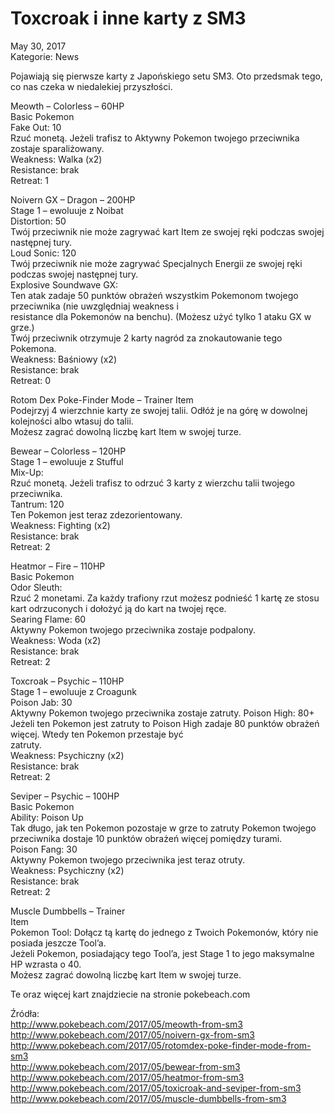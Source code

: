 # Toxcroak i inne karty z SM3

May 30, 2017  
Kategorie: News

Pojawiają się pierwsze karty z Japońskiego setu SM3. Oto przedsmak tego, co nas czeka w niedalekiej przyszłości.  

Meowth – Colorless – 60HP  
Basic Pokemon  
Fake Out: 10  
Rzuć monetą. Jeżeli trafisz to Aktywny Pokemon twojego przeciwnika zostaje sparaliżowany.  
Weakness: Walka (x2)  
Resistance: brak  
Retreat: 1  

Noivern GX – Dragon – 200HP  
Stage 1 – ewoluuje z Noibat  
Distortion: 50  
Twój przeciwnik nie może zagrywać kart Item ze swojej ręki podczas swojej następnej tury.  
Loud Sonic: 120  
Twój przeciwnik nie może zagrywać Specjalnych Energii ze swojej ręki podczas swojej następnej tury.  
Explosive Soundwave GX:  
Ten atak zadaje 50 punktów obrażeń wszystkim Pokemonom twojego przeciwnika (nie uwzględniaj weakness i  
resistance dla Pokemonów na benchu). (Możesz użyć tylko 1 ataku GX w grze.)  
Twój przeciwnik otrzymuje 2 karty nagród za znokautowanie tego Pokemona.  
Weakness: Baśniowy (x2)  
Resistance: brak  
Retreat: 0

Rotom Dex Poke-Finder Mode – Trainer
Item  
Podejrzyj 4 wierzchnie karty ze swojej talii. Odłóż je na górę w dowolnej kolejności albo wtasuj do talii.  
Możesz zagrać dowolną liczbę kart Item w swojej turze.  

Bewear – Colorless – 120HP  
Stage 1 – ewoluuje z Stufful  
Mix-Up:   
Rzuć monetą. Jeżeli trafisz to odrzuć 3 karty z wierzchu talii twojego przeciwnika.  
Tantrum: 120  
Ten Pokemon jest teraz zdezorientowany.  
Weakness: Fighting (x2)  
Resistance: brak  
Retreat: 2  

Heatmor – Fire – 110HP  
Basic Pokemon  
Odor Sleuth:   
Rzuć 2 monetami. Za każdy trafiony rzut możesz podnieść 1 kartę ze stosu kart odrzuconych i dołożyć ją do kart na twojej ręce.  
Searing Flame: 60  
Aktywny Pokemon twojego przeciwnika zostaje podpalony.  
Weakness: Woda (x2)  
Resistance: brak  
Retreat: 2  

Toxcroak – Psychic – 110HP  
Stage 1 – ewoluuje z Croagunk  
Poison Jab: 30  
Aktywny Pokemon twojego przeciwnika zostaje zatruty.
Poison High: 80+  
Jeżeli ten Pokemon jest zatruty to Poison High zadaje 80 punktów obrażeń więcej. Wtedy ten Pokemon przestaje być  
zatruty.  
Weakness: Psychiczny (x2)  
Resistance: brak  
Retreat: 2  

Seviper – Psychic – 100HP  
Basic Pokemon  
Ability: Poison Up  
Tak długo, jak ten Pokemon pozostaje w grze to zatruty Pokemon twojego przeciwnika dostaje 10 punktów obrażeń więcej pomiędzy turami.  
Poison Fang: 30  
Aktywny Pokemon twojego przeciwnika jest teraz otruty.  
Weakness: Psychiczny (x2)  
Resistance: brak  
Retreat: 2  

Muscle Dumbbells – Trainer  
Item  
Pokemon Tool: Dołącz tą kartę do jednego z Twoich Pokemonów, który nie posiada jeszcze Tool’a.  
Jeżeli Pokemon, posiadający tego Tool’a, jest Stage 1 to jego maksymalne HP wzrasta o 40.  
Możesz zagrać dowolną liczbę kart Item w swojej turze.  

Te oraz więcej kart znajdziecie na stronie pokebeach.com
 
Źródła:    
http://www.pokebeach.com/2017/05/meowth-from-sm3    
http://www.pokebeach.com/2017/05/noivern-gx-from-sm3    
http://www.pokebeach.com/2017/05/rotomdex-poke-finder-mode-from-sm3    
http://www.pokebeach.com/2017/05/bewear-from-sm3
http://www.pokebeach.com/2017/05/heatmor-from-sm3    
http://www.pokebeach.com/2017/05/toxicroak-and-seviper-from-sm3    
http://www.pokebeach.com/2017/05/muscle-dumbbells-from-sm3 